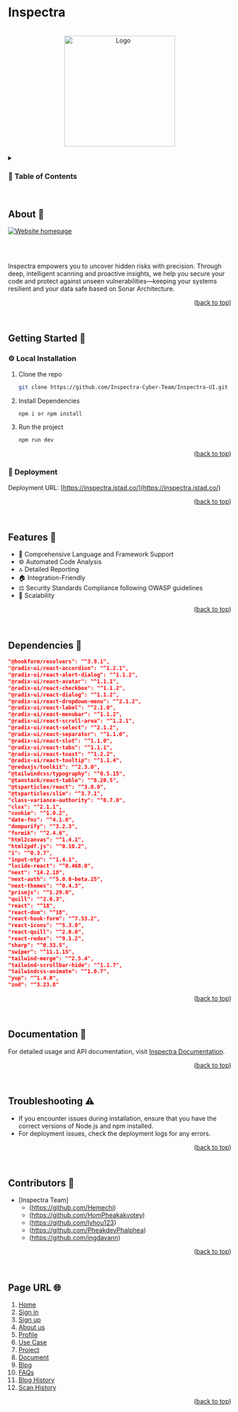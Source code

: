 # Inspectra

<a name="readme-top"></a>

<br />
<div align="center">
  <a href="https://inspectra.istad.co/">
    <img src="./public/images/logo.png" alt="Logo" width="250" height="auto"/>
  </a>
</div>

<br />

<!-- TABLE OF CONTENTS -->
<details>
  <summary><h3>🔮 Table of Contents</h3></summary>
  <ol>
    <li><a href="#about">📄 About Inspectra</a></li>
    <li>
      <a href="#getting-started">🚀 Getting Started</a>
      <ul>
        <li><a href="#local-installation">⚙️ Local Installation</a></li>
        <li><a href="#deployment">🚜 Deployment</a></li>
      </ul>
    </li>
    <li><a href="#features">🎡 Features</a></li>
    <li><a href="#dependencies">📓 Dependencies</a></li>
    <li><a href="#documentation">🔖 Documentation</a></li>
    <li><a href="#contributors">👥 Contributors</a></li>
    <li><a href="#page-url">🌐 Page URL</a></li>
  </ol>
</details>

<br />

<!-- ABOUT THE PROJECT -->

## About 🔗

<a href="https://inspectra.istad.co/">
  <img src="./public/images/homepage.png" alt="Website homepage" width="auto" height="auto"/>
</a>

<br /><br />

Inspectra empowers you to uncover hidden risks with precision. Through deep, intelligent scanning and proactive insights, we help you secure your code and protect against unseen vulnerabilities—keeping your systems resilient and your data safe based on Sonar Architecture.

<p align="right">(<a href="#readme-top">back to top</a>)</p>

<br />

<!-- GETTING STARTED -->

## Getting Started 🚀

### ⚙️ Local Installation

1. Clone the repo
   ```sh
   git clone https://github.com/Inspectra-Cyber-Team/Inspectra-UI.git
   ```
2. Install Dependencies
   ```sh
   npm i or npm install
   ```
3. Run the project
   ```sh
   npm run dev
   ```

<p align="right">(<a href="#readme-top">back to top</a>)</p>

### 🚜 Deployment

Deployment URL: [https://inspectra.istad.co/](https://inspectra.istad.co/)

<p align="right">(<a href="#readme-top">back to top</a>)</p>

<br />

<!-- FEATURES -->

## Features 🎡

- 🔄 Comprehensive Language and Framework Support
- ⚙️ Automated Code Analysis
- 🔝 Detailed Reporting
- 🏠 Integration-Friendly
- ⚖️ Security Standards Compliance following OWASP guidelines
- 🚀 Scalability

<p align="right">(<a href="#readme-top">back to top</a>)</p>

<br />

<!-- DEPENDENCIES -->

## Dependencies 📓

```json
"@hookform/resolvers": "^3.9.1",
"@radix-ui/react-accordion": "^1.2.1",
"@radix-ui/react-alert-dialog": "^1.1.2",
"@radix-ui/react-avatar": "^1.1.1",
"@radix-ui/react-checkbox": "^1.1.2",
"@radix-ui/react-dialog": "^1.1.2",
"@radix-ui/react-dropdown-menu": "^2.1.2",
"@radix-ui/react-label": "^2.1.0",
"@radix-ui/react-menubar": "^1.1.2",
"@radix-ui/react-scroll-area": "^1.2.1",
"@radix-ui/react-select": "^2.1.2",
"@radix-ui/react-separator": "^1.1.0",
"@radix-ui/react-slot": "^1.1.0",
"@radix-ui/react-tabs": "^1.1.1",
"@radix-ui/react-toast": "^1.2.2",
"@radix-ui/react-tooltip": "^1.1.4",
"@reduxjs/toolkit": "^2.3.0",
"@tailwindcss/typography": "^0.5.15",
"@tanstack/react-table": "^8.20.5",
"@tsparticles/react": "^3.0.0",
"@tsparticles/slim": "^3.7.1",
"class-variance-authority": "^0.7.0",
"clsx": "^2.1.1",
"cookie": "^1.0.2",
"date-fns": "^4.1.0",
"dompurify": "^3.2.3",
"formik": "^2.4.6",
"html2canvas": "^1.4.1",
"html2pdf.js": "^0.10.2",
"i": "^0.3.7",
"input-otp": "^1.4.1",
"lucide-react": "^0.468.0",
"next": "14.2.18",
"next-auth": "^5.0.0-beta.25",
"next-themes": "^0.4.3",
"prismjs": "^1.29.0",
"quill": "^2.0.3",
"react": "^18",
"react-dom": "^18",
"react-hook-form": "^7.53.2",
"react-icons": "^5.3.0",
"react-quill": "^2.0.0",
"react-redux": "^9.1.2",
"sharp": "^0.33.5",
"swiper": "^11.1.15",
"tailwind-merge": "^2.5.4",
"tailwind-scrollbar-hide": "^1.1.7",
"tailwindcss-animate": "^1.0.7",
"yup": "^1.4.0",
"zod": "^3.23.8"
```

<p align="right">(<a href="#readme-top">back to top</a>)</p>

<br />

<!-- DOCUMENTATION -->

## Documentation 🔖

For detailed usage and API documentation, visit [Inspectra Documentation](https://inspectra-doc.istad.co/).

<p align="right">(<a href="#readme-top">back to top</a>)</p>

<br />

<!-- TROUBLESHOOTING -->

## Troubleshooting ⚠️

- If you encounter issues during installation, ensure that you have the correct versions of Node.js and npm installed.
- For deployment issues, check the deployment logs for any errors.

<p align="right">(<a href="#readme-top">back to top</a>)</p>

<br />

<!-- CONTRIBUTORS -->

## Contributors 👥

- [Inspectra Team]
  - (https://github.com/Hemechi)
  - (https://github.com/HomPheakakvotey)
  - (https://github.com/lyhou123)
  - (https://github.com/PheakdeyPhalphea)
  - (https://github.com/ingdavann)

<p align="right">(<a href="#readme-top">back to top</a>)</p>

<br />

<!-- PAGE URL -->

## Page URL 🌐

1. [Home](https://inspectra.istad.co/)
2. [Sign in](https://inspectra.istad.co/login)
3. [Sign up](https://inspectra.istad.co/signup)
4. [About us](https://inspectra.istad.co/about)
5. [Profile](https://inspectra.istad.co/myprofile)
6. [Use Case](https://inspectra.istad.co/usecase)
7. [Project](https://inspectra.istad.co/project)
8. [Document](https://inspectra-doc.istad.co)
9. [Blog](https://inspectra.istad.co/blog)
10. [FAQs](https://inspectra.istad.co/faq)
11. [Blog History](https://inspectra.istad.co/bloghistory)
12. [Scan History](https://inspectra.istad.co/scanhistory)

<p align="right">(<a href="#readme-top">back to top</a>)</p>

